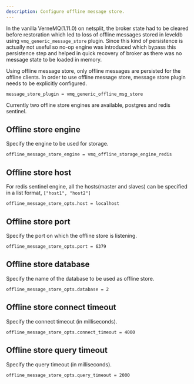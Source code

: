 ```yaml
---
description: Configure offline message store.
---
```


In the vanilla VerneMQ(1.11.0) on netsplit, the broker state had to be cleared before restoration which led to loss of offline messages stored in leveldb using `vmq_generic_message_store` plugin. Since this kind of persistence is actually not useful so no-op engine was introduced which bypass this persistence step and helped in quick recovery of broker as there was no message state to be loaded in memory.

Using offline message store, only offline messages are persisted for the offline clients. In order to use offline message store, message store plugin needs to be explicitly configured.
```text
message_store_plugin = vmq_generic_offline_msg_store
```

Currently two offline store engines are available, postgres and redis sentinel.

## Offline store engine

Specify the engine to be used for storage.

```text
offline_message_store_engine = vmq_offline_storage_engine_redis
```

## Offline store host

For redis sentinel engine, all the hosts(master and slaves) can be specified in a list format, `["host1", "host2"]`

```text
offline_message_store_opts.host = localhost
```


## Offline store port

Specify the port on which the offline store is listening.

```text
offline_message_store_opts.port = 6379
```

## Offline store database

Specify the name of the database to be used as offline store.
```text
offline_message_store_opts.database = 2
```

## Offline store connect timeout

Specify the connect timeout (in milliseconds).
```text
offline_message_store_opts.connect_timeout = 4000
```

## Offline store query timeout

Specify the query timeout (in milliseconds).
```text
offline_message_store_opts.query_timeout = 2000
```
